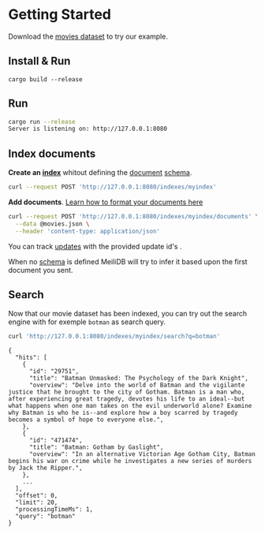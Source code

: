 # Getting Started

Download the [movies dataset](#lien_vers_movie_dataset) to try our example.

## Install & Run

```
cargo build --release
```

## Run 
```bash
cargo run --release
Server is listening on: http://127.0.0.1:8080
```

## Index documents

**Create an [index](#index_doc)** whitout defining the [document](#link_to_documents_doc) [schema](#link_to_schema_doc).
```bash
curl --request POST 'http://127.0.0.1:8080/indexes/myindex'
```

**Add documents**. [Learn how to format your documents here](#link)


```bash
curl --request POST 'http://127.0.0.1:8080/indexes/myindex/documents' \
  --data @movies.json \
  --header 'content-type: application/json'
```

You can track [updates](#link) with the provided update id's .

When no [schema](#link_to_schema_doc) is defined MeiliDB will try to infer it based upon the first document you sent.

## Search 
Now that our movie dataset has been indexed, you can try out the search engine with for exemple `botman` as search query.
```bash
curl 'http://127.0.0.1:8080/indexes/myindex/search?q=botman'
```

```
{
  "hits": [
    {
      "id": "29751",
      "title": "Batman Unmasked: The Psychology of the Dark Knight",
      "overview": "Delve into the world of Batman and the vigilante justice that he brought to the city of Gotham. Batman is a man who, after experiencing great tragedy, devotes his life to an ideal--but what happens when one man takes on the evil underworld alone? Examine why Batman is who he is--and explore how a boy scarred by tragedy becomes a symbol of hope to everyone else.",
    },
    {
      "id": "471474",
      "title": "Batman: Gotham by Gaslight",
      "overview": "In an alternative Victorian Age Gotham City, Batman begins his war on crime while he investigates a new series of murders by Jack the Ripper.",
    },
    ...
  ],
  "offset": 0,
  "limit": 20,
  "processingTimeMs": 1,
  "query": "botman"
}
```
